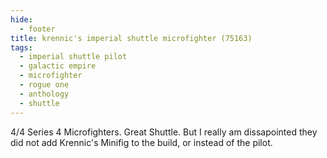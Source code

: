 ```yaml
---
hide:
  - footer
title: krennic's imperial shuttle microfighter (75163)
tags:
  - imperial shuttle pilot
  - galactic empire
  - microfighter
  - rogue one
  - anthology
  - shuttle
---
```


4/4 Series 4 Microfighters. Great Shuttle. But I really am dissapointed they did not add Krennic's Minifig to the build, or instead of the pilot.
